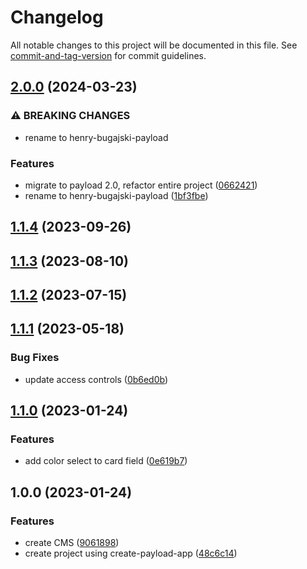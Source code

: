 # Changelog

All notable changes to this project will be documented in this file. See [commit-and-tag-version](https://github.com/absolute-version/commit-and-tag-version) for commit guidelines.

## [2.0.0](https://github.com/hjbugajski/henry-bugajski-payload/compare/v1.1.4...v2.0.0) (2024-03-23)

### ⚠ BREAKING CHANGES

- rename to henry-bugajski-payload

### Features

- migrate to payload 2.0, refactor entire project ([0662421](https://github.com/hjbugajski/henry-bugajski-payload/commit/066242180159e1f346c8d616c2a2984059335d0d))
- rename to henry-bugajski-payload ([1bf3fbe](https://github.com/hjbugajski/henry-bugajski-payload/commit/1bf3fbe7d59e1203bfc60ce8be6b933737aeef2e))

## [1.1.4](https://github.com/hjbugajski/henry-bugajski-payload-cms/compare/v1.1.3...v1.1.4) (2023-09-26)

## [1.1.3](https://github.com/hjbugajski/henry-bugajski-payload-cms/compare/v1.1.2...v1.1.3) (2023-08-10)

## [1.1.2](https://github.com/hjbugajski/henry-bugajski-payload-cms/compare/v1.1.1...v1.1.2) (2023-07-15)

## [1.1.1](https://github.com/hjbugajski/henry-bugajski-payload-cms/compare/v1.1.0...v1.1.1) (2023-05-18)

### Bug Fixes

- update access controls ([0b6ed0b](https://github.com/hjbugajski/henry-bugajski-payload-cms/commit/0b6ed0b5d86ac608f9db23db12b369f63bff703e))

## [1.1.0](https://github.com/hjbugajski/henry-bugajski-payload-cms/compare/v1.0.0...v1.1.0) (2023-01-24)

### Features

- add color select to card field ([0e619b7](https://github.com/hjbugajski/henry-bugajski-payload-cms/commit/0e619b7f6b62c56cb8f4df26c27146a6d1abc159))

## 1.0.0 (2023-01-24)

### Features

- create CMS ([9061898](https://github.com/hjbugajski/henry-bugajski-payload-cms/commit/90618989426fca50c639827a355cb1f17138a06f))
- create project using create-payload-app ([48c6c14](https://github.com/hjbugajski/henry-bugajski-payload-cms/commit/48c6c14ed92eb332d5973bb710e81ad36de1ef6b))
